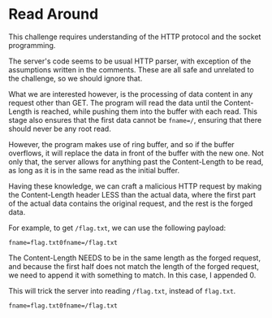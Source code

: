 # Read Around

This challenge requires understanding of the HTTP protocol and the socket programming.

The server's code seems to be usual HTTP parser, with exception of the assumptions written in the comments. These are all safe and unrelated to the challenge, so we should ignore that.

What we are interested however, is the processing of data content in any request other than GET. The program will read the data until the Content-Length is reached, while pushing them into the buffer with each read. This stage also ensures that the first data cannot be `fname=/`, ensuring that there should never be any root read.

However, the program makes use of ring buffer, and so if the buffer overflows, it will replace the data in front of the buffer with the new one. Not only that, the server allows for anything past the Content-Length to be read, as long as it is in the same read as the initial buffer.

Having these knowledge, we can craft a malicious HTTP request by making the Content-Length header LESS than the actual data, where the first part of the actual data contains the original request, and the rest is the forged data.

For example, to get `/flag.txt`, we can use the following payload:

`fname=flag.txt0fname=/flag.txt`

The Content-Length NEEDS to be in the same length as the forged request, and because the first half does not match the length of the forged request, we need to append it with something to match. In this case, I appended 0.

This will trick the server into reading `/flag.txt`, instead of `flag.txt`.

`fname=flag.txt0fname=/flag.txt`